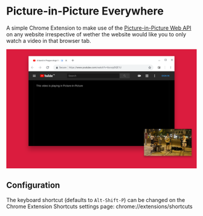 # Picture-in-Picture Everywhere

A simple Chrome Extension to make use of the [Picture-in-Picture Web API](https://wicg.github.io/picture-in-picture/) on any website
irrespective of wether the website would like you to only watch a video in that browser tab.

<img src="https://raw.githubusercontent.com/niontrix/picture-in-picture-everywhere/master/screenshot.png">

## Configuration

The keyboard shortcut (defaults to `Alt-Shift-P`) can be changed on the
Chrome Extension Shortcuts settings page:
chrome://extensions/shortcuts
